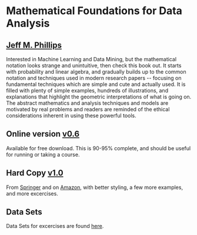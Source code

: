 # Mathematical Foundations for Data Analysis
## [Jeff M. Phillips](http://www.cs.utah.edu/~jeffp)

Interested in Machine Learning and Data Mining, but the mathematical notation looks strange and unintuitive, then check this book out.  It starts with probability and linear algebra, and gradually builds up to the common notation and techniques used in modern research papers -- focusing on fundamental techniques which are simple and cute and actually used.  It is filled with plenty of simple examples, hundreds of illustrations, and explanations that highlight the geometric interpretations of what is going on.  The abstract mathematics and analysis techniques and models are motivated by real problems and readers are reminded of the ethical considerations inherent in using these powerful tools.  

## Online version [v0.6](versions/M4D-v0.6.pdf)
Available for free download.  This is 90-95% complete, and should be useful for running or taking a course.  

## Hard Copy [v1.0](https://www.springer.com/us/book/9783030623401) 
From [Springer](https://www.springer.com/us/book/9783030623401) and on [Amazon](https://www.amazon.com/Mathematical-Foundations-Analysis-Springer-Sciences/dp/3030623408/ref=sr_1_2?dchild=1&keywords=mathematical+foundations+for+data+analysis+phillips&qid=1617123145&sr=8-2), with better styling, a few more examples, and more excercises.  

## Data Sets
Data Sets for excercises are found [here](data/).
